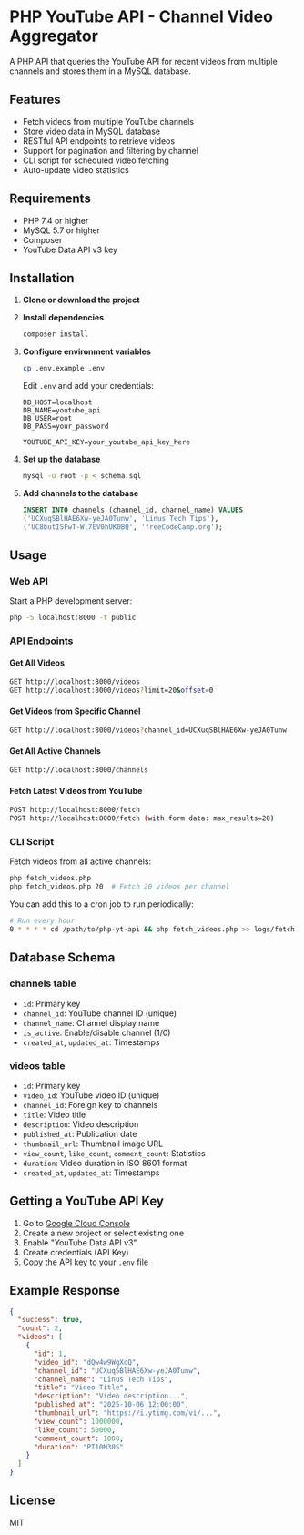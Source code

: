 # PHP YouTube API - Channel Video Aggregator

A PHP API that queries the YouTube API for recent videos from multiple channels and stores them in a MySQL database.

## Features

- Fetch videos from multiple YouTube channels
- Store video data in MySQL database
- RESTful API endpoints to retrieve videos
- Support for pagination and filtering by channel
- CLI script for scheduled video fetching
- Auto-update video statistics

## Requirements

- PHP 7.4 or higher
- MySQL 5.7 or higher
- Composer
- YouTube Data API v3 key

## Installation

1. **Clone or download the project**

2. **Install dependencies**
   ```bash
   composer install
   ```

3. **Configure environment variables**
   ```bash
   cp .env.example .env
   ```

   Edit `.env` and add your credentials:
   ```
   DB_HOST=localhost
   DB_NAME=youtube_api
   DB_USER=root
   DB_PASS=your_password

   YOUTUBE_API_KEY=your_youtube_api_key_here
   ```

4. **Set up the database**
   ```bash
   mysql -u root -p < schema.sql
   ```

5. **Add channels to the database**
   ```sql
   INSERT INTO channels (channel_id, channel_name) VALUES
   ('UCXuqSBlHAE6Xw-yeJA0Tunw', 'Linus Tech Tips'),
   ('UC8butISFwT-Wl7EV0hUK0BQ', 'freeCodeCamp.org');
   ```

## Usage

### Web API

Start a PHP development server:
```bash
php -S localhost:8000 -t public
```

### API Endpoints

#### Get All Videos
```bash
GET http://localhost:8000/videos
GET http://localhost:8000/videos?limit=20&offset=0
```

#### Get Videos from Specific Channel
```bash
GET http://localhost:8000/videos?channel_id=UCXuqSBlHAE6Xw-yeJA0Tunw
```

#### Get All Active Channels
```bash
GET http://localhost:8000/channels
```

#### Fetch Latest Videos from YouTube
```bash
POST http://localhost:8000/fetch
POST http://localhost:8000/fetch (with form data: max_results=20)
```

### CLI Script

Fetch videos from all active channels:
```bash
php fetch_videos.php
php fetch_videos.php 20  # Fetch 20 videos per channel
```

You can add this to a cron job to run periodically:
```bash
# Run every hour
0 * * * * cd /path/to/php-yt-api && php fetch_videos.php >> logs/fetch.log 2>&1
```

## Database Schema

### channels table
- `id`: Primary key
- `channel_id`: YouTube channel ID (unique)
- `channel_name`: Channel display name
- `is_active`: Enable/disable channel (1/0)
- `created_at`, `updated_at`: Timestamps

### videos table
- `id`: Primary key
- `video_id`: YouTube video ID (unique)
- `channel_id`: Foreign key to channels
- `title`: Video title
- `description`: Video description
- `published_at`: Publication date
- `thumbnail_url`: Thumbnail image URL
- `view_count`, `like_count`, `comment_count`: Statistics
- `duration`: Video duration in ISO 8601 format
- `created_at`, `updated_at`: Timestamps

## Getting a YouTube API Key

1. Go to [Google Cloud Console](https://console.cloud.google.com/)
2. Create a new project or select existing one
3. Enable "YouTube Data API v3"
4. Create credentials (API Key)
5. Copy the API key to your `.env` file

## Example Response

```json
{
  "success": true,
  "count": 2,
  "videos": [
    {
      "id": 1,
      "video_id": "dQw4w9WgXcQ",
      "channel_id": "UCXuqSBlHAE6Xw-yeJA0Tunw",
      "channel_name": "Linus Tech Tips",
      "title": "Video Title",
      "description": "Video description...",
      "published_at": "2025-10-06 12:00:00",
      "thumbnail_url": "https://i.ytimg.com/vi/...",
      "view_count": 1000000,
      "like_count": 50000,
      "comment_count": 1000,
      "duration": "PT10M30S"
    }
  ]
}
```

## License

MIT
